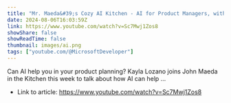 ```yaml
---
title: "Mr. Maeda&#39;s Cozy AI Kitchen - AI for Product Managers, with Kayla Lozano"
date: 2024-08-06T16:03:59Z
link: https://www.youtube.com/watch?v=Sc7Mwj1Zos8
showShare: false
showReadTime: false
thumbnail: images/ai.png
tags: ["youtube.com/@MicrosoftDeveloper"]
---
```

Can AI help you in your product planning? Kayla Lozano joins John Maeda in the Kitchen this week to talk about how AI can help ...

- Link to article: https://www.youtube.com/watch?v=Sc7Mwj1Zos8